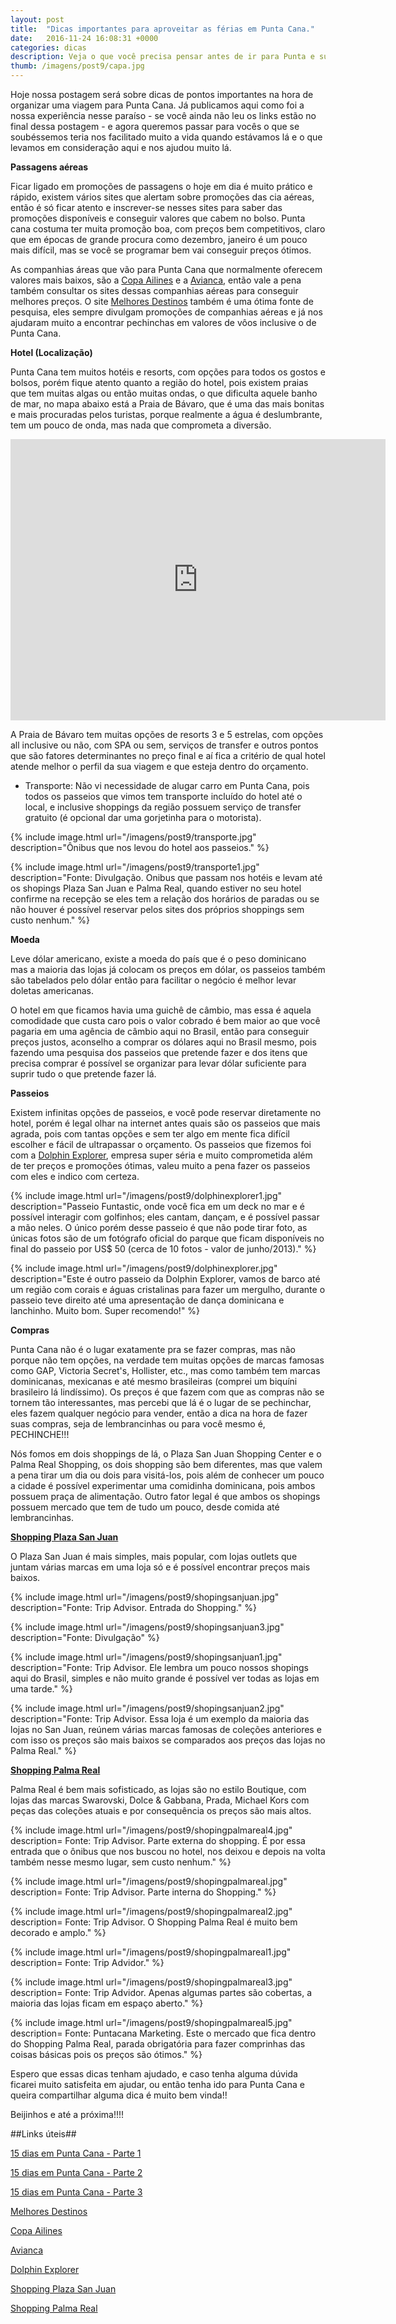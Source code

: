 ```yaml
---
layout: post
title:  "Dicas importantes para aproveitar as férias em Punta Cana."
date:   2016-11-24 16:08:31 +0000
categories: dicas
description: Veja o que você precisa pensar antes de ir para Punta e sugestões do que fazer quando chegar lá.
thumb: /imagens/post9/capa.jpg
---
```


Hoje nossa postagem será sobre dicas de pontos importantes na hora de organizar uma viagem para Punta Cana. Já publicamos  aqui como foi a nossa experiência nesse paraíso - se você ainda não leu os links estão no final dessa postagem - e agora queremos passar para vocês o que se soubéssemos teria nos facilitado muito a vida quando estávamos lá e o que levamos em consideração aqui e nos ajudou muito lá.


**Passagens aéreas** 

Ficar ligado em promoções de passagens o hoje em dia é muito prático e rápido, existem vários sites que alertam sobre promoções das cia aéreas, então é só ficar atento e inscrever-se nesses sites para saber das promoções disponíveis e conseguir valores que cabem no bolso. Punta cana costuma ter muita promoção boa, com preços bem competitivos, claro que em épocas de grande procura como dezembro, janeiro é um pouco mais difícil, mas se você se programar bem vai conseguir preços ótimos.

As companhias áreas que vão para Punta Cana que normalmente oferecem valores mais baixos, são a [Copa Ailines](https://www.copaair.com/pt/web/br) e a [Avianca](www.avianca.com.br), então vale a pena também consultar os sites dessas companhias aéreas para conseguir melhores preços. O site [Melhores Destinos](www.melhoresdestinos.com.br) também é uma ótima fonte de pesquisa, eles sempre divulgam promoções de companhias aéreas e já nos ajudaram muito a encontrar pechinchas em valores de vôos inclusive o de Punta Cana.

**Hotel (Localização)**

Punta Cana tem muitos hotéis e resorts, com opções para todos os gostos e bolsos, porém fique atento quanto a região do hotel, pois existem praias que tem muitas algas ou então muitas ondas, o que dificulta aquele banho de mar, no mapa abaixo está a Praia de Bávaro, que é uma das mais bonitas e mais procuradas pelos turistas, porque realmente a água é deslumbrante, tem um pouco de onda, mas nada que comprometa a diversão.

<iframe src="https://www.google.com/maps/embed?pb=!1m10!1m8!1m3!1d30077.59399269053!2d-68.4328275!3d18.6860277!3m2!1i1024!2i768!4f13.1!5e1!3m2!1spt-BR!2sbr!4v1480000294913" width="600" height="450" frameborder="0" style="border:0" allowfullscreen></iframe>


A Praia de Bávaro tem muitas opções de resorts 3 e 5 estrelas, com opções all inclusive ou não, com SPA ou sem, serviços de transfer e outros pontos que são fatores determinantes no preço final e aí fica a critério de qual hotel atende melhor o perfil da sua viagem e que esteja dentro do orçamento.

- Transporte: Não vi necessidade de alugar carro em Punta Cana, pois todos os passeios que vimos tem transporte incluído do hotel até o local, e inclusive shoppings da região possuem serviço de transfer gratuito (é opcional dar uma gorjetinha para o motorista).

{% include image.html url="/imagens/post9/transporte.jpg" description="Ônibus que nos levou do hotel aos passeios." %}

{% include image.html url="/imagens/post9/transporte1.jpg" description="Fonte: Divulgação. Onibus que passam nos hotéis e levam até os shopings Plaza San Juan e Palma Real, quando estiver no seu hotel confirme na recepção se eles tem a relação dos horários de paradas  ou se não houver é possível reservar pelos sites dos próprios shoppings sem custo nenhum." %}

**Moeda** 

Leve dólar americano, existe a moeda do país que é o peso dominicano mas a maioria das lojas já colocam os preços em dólar, os passeios também são tabelados pelo dólar então para facilitar o negócio é melhor levar doletas americanas.

O hotel em que ficamos havia uma guichê de câmbio, mas essa é aquela comodidade que custa caro pois o valor cobrado é bem maior ao que você pagaria em uma agência de câmbio aqui no Brasil, então para conseguir preços justos, aconselho a comprar os dólares aqui no Brasil mesmo, pois fazendo uma pesquisa dos passeios que pretende fazer e dos itens que precisa comprar é possível se organizar para levar dólar suficiente para suprir tudo o que pretende fazer lá.
	
**Passeios**

Existem infinitas opções de passeios, e você pode reservar diretamente no hotel, porém é legal olhar na internet antes quais são os passeios que mais agrada, pois com tantas opções e sem ter algo em mente fica difícil escolher e fácil de ultrapassar o orçamento.
Os passeios que fizemos foi com a [Dolphin Explorer](http://dolphinexplorer.com/), empresa super séria e muito comprometida além de ter preços e promoções ótimas, valeu muito a pena fazer os passeios com eles e indico com certeza.

{% include image.html url="/imagens/post9/dolphinexplorer1.jpg" description="Passeio Funtastic, onde você fica em um deck no mar e  é possível interagir com golfinhos; eles cantam, dançam,  e é possível passar a mão neles. O único porém desse passeio é que não pode tirar foto, as únicas fotos são de um fotógrafo oficial do parque que ficam disponíveis no final do passeio por US$ 50 (cerca de 10 fotos - valor de junho/2013)." %}

{% include image.html url="/imagens/post9/dolphinexplorer.jpg" description="Este é outro passeio da Dolphin Explorer, vamos de barco até um região com corais e águas cristalinas para fazer um mergulho, durante o passeio teve direito até uma apresentação de dança dominicana e lanchinho. Muito bom. Super recomendo!" %}

**Compras**

Punta Cana não é o lugar exatamente pra se fazer compras, mas não porque não tem opções, na verdade tem muitas opções de marcas famosas como GAP, Victoria Secret's, Hollister, etc., mas como também tem marcas dominicanas, mexicanas e até mesmo brasileiras (comprei um biquíni brasileiro lá lindíssimo). Os preços é que fazem com que as compras não se tornem tão interessantes, mas percebi que lá é o lugar de se pechinchar, eles fazem qualquer negócio para vender, então a dica na hora de fazer suas compras, seja de lembrancinhas ou para você mesmo é, PECHINCHE!!!

Nós fomos em dois shoppings de lá, o Plaza San Juan Shopping Center e o Palma Real Shopping, os dois shopping são bem diferentes, mas que valem a pena tirar um dia ou dois para visitá-los, pois além de conhecer um pouco a cidade é possível experimentar uma comidinha dominicana, pois ambos possuem praça de alimentação. Outro fator legal é que ambos os shopings possuem mercado que tem de tudo um pouco, desde comida até lembrancinhas.

[**Shopping Plaza San Juan**](http://www.sanjuanshoppingcenter.com/)

O Plaza San Juan é mais simples, mais popular, com lojas outlets que juntam várias marcas em uma loja só  e é possível encontrar preços mais baixos.

{% include image.html url="/imagens/post9/shopingsanjuan.jpg" description="Fonte: Trip Advisor. Entrada do Shopping." %}

{% include image.html url="/imagens/post9/shopingsanjuan3.jpg" description="Fonte: Divulgação" %}

{% include image.html url="/imagens/post9/shopingsanjuan1.jpg" description="Fonte: Trip Advisor. Ele lembra um pouco nossos shopings aqui do Brasil, simples e não muito grande é possível ver todas as lojas em uma tarde." %}

{% include image.html url="/imagens/post9/shopingsanjuan2.jpg" description="Fonte: Trip Advisor. Essa loja é um exemplo da maioria das lojas no San Juan, reúnem várias marcas famosas de coleções anteriores e com isso os preços são mais baixos se comparados aos preços das lojas no Palma Real." %}

[**Shopping Palma Real**](http://www.palmarealshopping.com/)

Palma Real é bem mais sofisticado, as lojas são no estilo Boutique, com lojas das marcas Swarovski, Dolce & Gabbana, Prada, Michael Kors com peças das coleções atuais e por consequência os preços são mais altos.

{% include image.html url="/imagens/post9/shopingpalmareal4.jpg" description= Fonte: Trip Advisor. Parte externa do shopping. É por essa entrada que o ônibus que nos buscou no hotel, nos deixou e depois na volta também nesse mesmo lugar, sem custo nenhum." %}

{% include image.html url="/imagens/post9/shopingpalmareal.jpg" description= Fonte: Trip Advisor. Parte interna do Shopping." %}

{% include image.html url="/imagens/post9/shopingpalmareal2.jpg" description= Fonte: Trip Advisor. O Shopping Palma Real é muito bem decorado e amplo." %}

{% include image.html url="/imagens/post9/shopingpalmareal1.jpg" description= Fonte: Trip Advidor." %}

{% include image.html url="/imagens/post9/shopingpalmareal3.jpg" description= Fonte: Trip Advidor. Apenas algumas partes são cobertas, a maioria das lojas ficam em espaço aberto." %}

{% include image.html url="/imagens/post9/shopingpalmareal5.jpg" description= Fonte: Puntacana Marketing. Este o mercado que fica dentro do Shopping Palma Real, parada obrigatória para fazer comprinhas das coisas básicas pois os preços são ótimos." %}

Espero que essas dicas tenham ajudado, e caso tenha alguma dúvida ficarei muito satisfeita em ajudar, ou então tenha ido para Punta Cana e queira compartilhar alguma dica é muito bem vinda!!

Beijinhos e até a próxima!!!!


##Links úteis##

[15 dias em Punta Cana - Parte 1](http://www.viajandonasferias.com.br/roteiros-de-viagem/15-dias-em-punta-cana-parte-1)

[15 dias em Punta Cana - Parte 2](http://www.viajandonasferias.com.br/roteiros-de-viagem/15-dias-em-punta-cana-parte-2)

[15 dias em Punta Cana - Parte 3 ](http://www.viajandonasferias.com.br/roteiros-de-viagem/15-dias-em-punta-cana-parte-3)

[Melhores Destinos](http://www.melhoresdestinos.com.br/)

[Copa Ailines](https://www.copaair.com/pt/web/br)

[Avianca](www.avianca.com.br)

[Dolphin Explorer](http://dolphinexplorer.com/)

[Shopping Plaza San Juan](http://www.sanjuanshoppingcenter.com/)

[Shopping Palma Real](http://www.palmarealshopping.com/)
